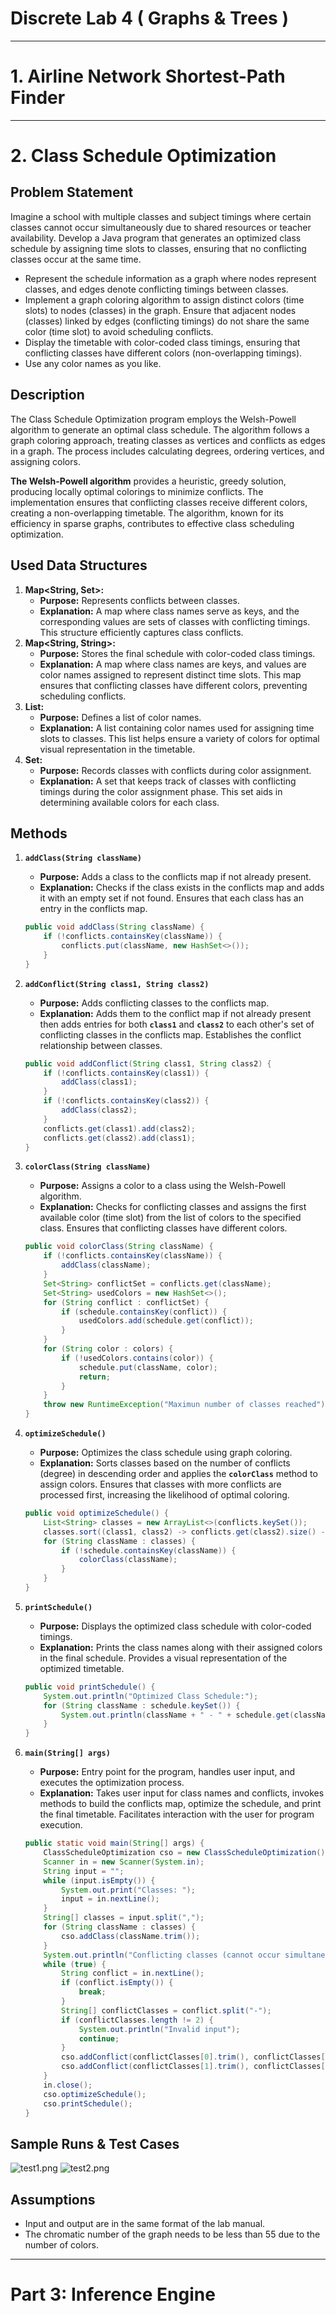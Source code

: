 # Discrete Lab 4 ( Graphs & Trees )

---

# 1. Airline Network Shortest-Path Finder

---

# 2. Class Schedule Optimization

## Problem Statement

Imagine a school with multiple classes and subject timings where certain classes
cannot occur simultaneously due to shared resources or teacher availability. Develop
a Java program that generates an optimized class schedule by assigning time slots to
classes, ensuring that no conflicting classes occur at the same time.

- Represent the schedule information as a graph where nodes represent classes,
and edges denote conflicting timings between classes.
- Implement a graph coloring algorithm to assign distinct colors (time slots) to
nodes (classes) in the graph. Ensure that adjacent nodes (classes) linked by
edges (conflicting timings) do not share the same color (time slot) to avoid
scheduling conflicts.
- Display the timetable with color-coded class timings, ensuring that conflicting
classes have different colors (non-overlapping timings).
- Use any color names as you like.

## **Description**

The Class Schedule Optimization program employs the Welsh-Powell algorithm to generate an optimal class schedule. The algorithm follows a graph coloring approach, treating classes as vertices and conflicts as edges in a graph. The process includes calculating degrees, ordering vertices, and assigning colors.

**The Welsh-Powell algorithm** provides a heuristic, greedy solution, producing locally optimal colorings to minimize conflicts. The implementation ensures that conflicting classes receive different colors, creating a non-overlapping timetable. The algorithm, known for its efficiency in sparse graphs, contributes to effective class scheduling optimization.

## Used Data Structures

1. **Map<String, Set<String>>:**
    - **Purpose:** Represents conflicts between classes.
    - **Explanation:** A map where class names serve as keys, and the corresponding values are sets of classes with conflicting timings. This structure efficiently captures class conflicts.
2. **Map<String, String>:**
    - **Purpose:** Stores the final schedule with color-coded class timings.
    - **Explanation:** A map where class names are keys, and values are color names assigned to represent distinct time slots. This map ensures that conflicting classes have different colors, preventing scheduling conflicts.
3. **List<String>:**
    - **Purpose:** Defines a list of color names.
    - **Explanation:** A list containing color names used for assigning time slots to classes. This list helps ensure a variety of colors for optimal visual representation in the timetable.
4. **Set<String>:**
    - **Purpose:** Records classes with conflicts during color assignment.
    - **Explanation:** A set that keeps track of classes with conflicting timings during the color assignment phase. This set aids in determining available colors for each class.

## **Methods**

1. **`addClass(String className)`**
    - **Purpose:** Adds a class to the conflicts map if not already present.
    - **Explanation:** Checks if the class exists in the conflicts map and adds it with an empty set if not found. Ensures that each class has an entry in the conflicts map.
    
    ```java
    public void addClass(String className) {
        if (!conflicts.containsKey(className)) {
            conflicts.put(className, new HashSet<>());
        }
    }
    ```
    
2. **`addConflict(String class1, String class2)`**
    - **Purpose:** Adds conflicting classes to the conflicts map.
    - **Explanation:** Adds them to the conflict map if not already present then adds entries for both **`class1`** and **`class2`** to each other's set of conflicting classes in the conflicts map. Establishes the conflict relationship between classes.
    
    ```java
    public void addConflict(String class1, String class2) {
        if (!conflicts.containsKey(class1)) {
            addClass(class1);
        }
        if (!conflicts.containsKey(class2)) {
            addClass(class2);
        }
        conflicts.get(class1).add(class2);
        conflicts.get(class2).add(class1);
    }
    ```
    
3. **`colorClass(String className)`**
    - **Purpose:** Assigns a color to a class using the Welsh-Powell algorithm.
    - **Explanation:** Checks for conflicting classes and assigns the first available color (time slot) from the list of colors to the specified class. Ensures that conflicting classes have different colors.
    
    ```java
    public void colorClass(String className) {
        if (!conflicts.containsKey(className)) {
            addClass(className);
        }
        Set<String> conflictSet = conflicts.get(className);
        Set<String> usedColors = new HashSet<>();
        for (String conflict : conflictSet) {
            if (schedule.containsKey(conflict)) {
                usedColors.add(schedule.get(conflict));
            }
        }
        for (String color : colors) {
            if (!usedColors.contains(color)) {
                schedule.put(className, color);
                return;
            }
        }
        throw new RuntimeException("Maximun number of classes reached");
    }
    ```
    
4. **`optimizeSchedule()`**
    - **Purpose:** Optimizes the class schedule using graph coloring.
    - **Explanation:** Sorts classes based on the number of conflicts (degree) in descending order and applies the **`colorClass`** method to assign colors. Ensures that classes with more conflicts are processed first, increasing the likelihood of optimal coloring.
    
    ```java
    public void optimizeSchedule() {
        List<String> classes = new ArrayList<>(conflicts.keySet());
        classes.sort((class1, class2) -> conflicts.get(class2).size() - conflicts.get(class1).size());
        for (String className : classes) {
            if (!schedule.containsKey(className)) {
                colorClass(className);
            }
        }
    }
    ```
    
5. **`printSchedule()`**
    - **Purpose:** Displays the optimized class schedule with color-coded timings.
    - **Explanation:** Prints the class names along with their assigned colors in the final schedule. Provides a visual representation of the optimized timetable.
    
    ```java
    public void printSchedule() {
        System.out.println("Optimized Class Schedule:");
        for (String className : schedule.keySet()) {
            System.out.println(className + " - " + schedule.get(className));
        }
    }
    ```
    
6. **`main(String[] args)`**
    - **Purpose:** Entry point for the program, handles user input, and executes the optimization process.
    - **Explanation:** Takes user input for class names and conflicts, invokes methods to build the conflicts map, optimize the schedule, and print the final timetable. Facilitates interaction with the user for program execution.
    
    ```java
    public static void main(String[] args) {
        ClassScheduleOptimization cso = new ClassScheduleOptimization();
        Scanner in = new Scanner(System.in);
        String input = "";
        while (input.isEmpty()) {
            System.out.print("Classes: ");
            input = in.nextLine();
        }
        String[] classes = input.split(",");
        for (String className : classes) {
            cso.addClass(className.trim());
        }
        System.out.println("Conflicting classes (cannot occur simultaneously):");
        while (true) {
            String conflict = in.nextLine();
            if (conflict.isEmpty()) {
                break;
            }
            String[] conflictClasses = conflict.split("-");
            if (conflictClasses.length != 2) {
                System.out.println("Invalid input");
                continue;
            }
            cso.addConflict(conflictClasses[0].trim(), conflictClasses[1].trim());
            cso.addConflict(conflictClasses[1].trim(), conflictClasses[0].trim());
        }
        in.close();
        cso.optimizeSchedule();
        cso.printSchedule();
    }
    ```
    

## Sample Runs & Test Cases
![test1.png](./ClassScheduleOptimization/test%20cases/test1.png)
![test2.png](./ClassScheduleOptimization/test%20cases/test2.png)


## Assumptions

- Input and output are in the same format of the lab manual.
- The chromatic number of the graph needs to be less than 55 due to the number of colors.

---

# Part 3: Inference Engine